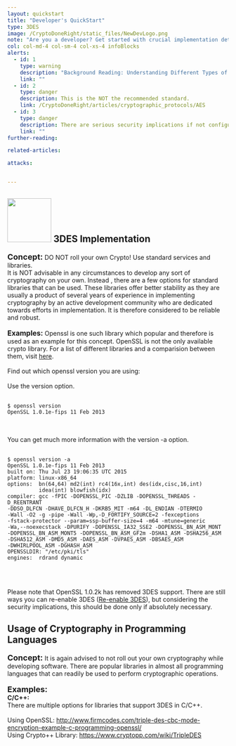 ```yaml
---
layout: quickstart
title: "Developer's QuickStart"
type: 3DES
image: /CryptoDoneRight/static_files/NewDevLogo.png
note: "Are you a developer? Get started with crucial implementation details above."
col: col-md-4 col-sm-4 col-xs-4 infoBlocks
alerts:
  - id: 1
    type: warning
    description: "Background Reading: Understanding Different Types of Problems in Crypto."
    link: ""
  - id: 2
    type: danger
    description: This is the NOT the recommended standard.
    link: /CryptoDoneRight/articles/cryptographic_protocols/AES
  - id: 3
    type: danger
    description: There are serious security implications if not configured properly!
    link: ""
further-reading:

related-articles:

attacks:


---
```

<p id="nocryptoroll">
<h2> <img src="/CryptoDoneRight/static_files/implementation.png " style="width:100px;height:100px;" /> 3DES Implementation</h2>
<font size="4"><strong>Concept:</strong></font>  DO NOT roll your own Crypto! Use standard services and libraries. <br />
It is NOT advisable in any circumstances to develop any sort of cryptography on your own. Instead , there are a few options for standard libraries that can be used.
These libraries offer better stability as they are usually a product of several years of experience in implementing cryptography by an active development community who are
dedicated towards efforts in implementation. It is therefore considered to be reliable and robust. <br /> <br />
<font size="3"><strong>Examples:</strong></font>
Openssl is one such library which popular and therefore is used as an example for this concept.
OpenSSL is not the only available crypto library. For a list of different libraries and a comparision
between them, visit <a href="https://en.wikipedia.org/wiki/Comparison_of_cryptography_libraries">here</a>.
<br /> <br />
Find out which openssl version you are using: <br /> <br />
Use the version option. <br />
<pre>
  <code>
$ openssl version
OpenSSL 1.0.1e-fips 11 Feb 2013
</code>
</pre>
<br />
You can get much more information with the version -a option. <br />
<pre>
  <code>
$ openssl version -a
OpenSSL 1.0.1e-fips 11 Feb 2013
built on: Thu Jul 23 19:06:35 UTC 2015
platform: linux-x86_64
options:  bn(64,64) md2(int) rc4(16x,int) des(idx,cisc,16,int)
          idea(int) blowfish(idx)
compiler: gcc -fPIC -DOPENSSL_PIC -DZLIB -DOPENSSL_THREADS -D_REENTRANT
-DDSO_DLFCN -DHAVE_DLFCN_H -DKRB5_MIT -m64 -DL_ENDIAN -DTERMIO
-Wall -O2 -g -pipe -Wall -Wp,-D_FORTIFY_SOURCE=2 -fexceptions
-fstack-protector --param=ssp-buffer-size=4 -m64 -mtune=generic
-Wa,--noexecstack -DPURIFY -DOPENSSL_IA32_SSE2 -DOPENSSL_BN_ASM_MONT
-DOPENSSL_BN_ASM_MONT5 -DOPENSSL_BN_ASM_GF2m -DSHA1_ASM -DSHA256_ASM
-DSHA512_ASM -DMD5_ASM -DAES_ASM -DVPAES_ASM -DBSAES_ASM
-DWHIRLPOOL_ASM -DGHASH_ASM
OPENSSLDIR: "/etc/pki/tls"
engines:  rdrand dynamic
 </code>
</pre>
<br /> <br />
<span class="red">Please note that OpenSSL 1.0.2k has removed 3DES support. There are still ways you can re-enable 3DES (<a href="https://www.openssl.org/blog/blog/2016/08/24/sweet32/">Re-enable 3DES</a>), but considering the security implications, this should be done only if absolutely necessary. </span>
</p>


<p id="usagelibrary">
<h2>Usage of Cryptography in Programming Languages</h2>
<font size="4"><strong>Concept:</strong></font> It is again advised to not roll out your own cryptography while developing software. There are popular libraries in almost all programming
languages that can readily be used to perform cryptographic operations.
<br /> <br />
<font size="4"><strong>Examples:</strong></font> <br />
<strong>C/C++: </strong> <br />
There are multiple options for libraries that support 3DES in C/C++.  <br /> <br />
Using OpenSSL: <a href="http://www.firmcodes.com/triple-des-cbc-mode-encryption-example-c-programming-openssl/">http://www.firmcodes.com/triple-des-cbc-mode-encryption-example-c-programming-openssl/ </a><br />
Using Crypto++ Library: <a href="https://www.cryptopp.com/wiki/TripleDES">https://www.cryptopp.com/wiki/TripleDES</a><br />
</p>
